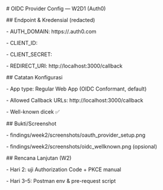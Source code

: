 \# OIDC Provider Config — W2D1 (Auth0)



\## Endpoint \& Kredensial (redacted)

\- AUTH\_DOMAIN: https://<tenant>.auth0.com

\- CLIENT\_ID: <redacted>

\- CLIENT\_SECRET: <redacted>  <!-- jangan pernah commit nilai asli -->

\- REDIRECT\_URI: http://localhost:3000/callback



\## Catatan Konfigurasi

\- App type: Regular Web App (OIDC Conformant, default)

\- Allowed Callback URLs: http://localhost:3000/callback

\- Well-known dicek ✅



\## Bukti/Screenshot

\- findings/week2/screenshots/oauth\_provider\_setup.png

\- findings/week2/screenshots/oidc\_wellknown.png (opsional)



\## Rencana Lanjutan (W2)

\- Hari 2: uji Authorization Code + PKCE manual

\- Hari 3–5: Postman env \& pre-request script



